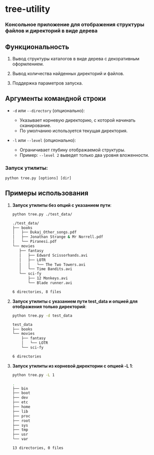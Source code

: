 # **tree-utility**

### Консольное приложение для отображения структуры файлов и директорий в виде дерева

## **Функциональность**

1. Вывод структуры каталогов в виде дерева с декоративным оформлением.

2. Вывод количества найденных директорий и файлов.

3. Поддержка параметров запуска.

## **Аргументы командной строки**

- `-d` или `--directory` (опционально):
  - Указывает корневую директорию, с которой начинать сканирование.
  - По умолчанию используется текущая директория.

- `-l` или `--level` (опционально):
  - Ограничивает глубину отображаемой структуры.
  - Пример: `--level 2` выведет только два уровня вложенности.
 
### Запуск утилиты:

    python tree.py [options] [dir]


## **Примеры использования**

1. **Запуск утилиты без опций с указанием пути**:
     ```bash
     python tree.py ./test_data/
    
    ./test_data/
    ├── books
    │   ├── Dukaj_Other_songs.pdf
    │   ├── Jonathan Strange & Mr Norrell.pdf
    │   └── Piranesi.pdf
    └── movies
        ├── fantasy
        │   ├── Edward Scissorhands.avi
        │   ├── LOTR
        │   │   └── The Two Towers.avi
        │   └── Time Bandits.avi
        └── sci-fy
            ├── 12 Monkeys.avi
            └── Blade runner.avi
    
    6 directories, 8 files
     ```
   
2. **Запуск утилиты с указанием пути test_data и опцией для отображения только директорий**:
    ```bash
    python tree.py -d test_data
    
    test_data
    ├── books
    └── movies
        ├── fantasy
        │   └── LOTR
        └── sci-fy
    
    6 directories
    ```

3. **Запуск утилиты из корневой директории с опцией -L 1**:
    ```bash
    python tree.py -L 1
    
    .
    ├── bin
    ├── boot
    ├── dev
    ├── etc
    ├── home
    ├── lib
    ├── proc
    ├── root
    ├── sys
    ├── tmp
    ├── usr
    └── var
    
    13 directories, 0 files
    ```
